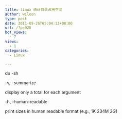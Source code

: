 ```yaml
---
title: linux 统计目录占用空间
author: wiloon
type: post
date: 2011-09-26T05:04:13+00:00
url: /?p=928
bot_views:
  - 7
views:
  - 1
categories:
  - Linux

---
```

du -sh
  
-s, &#8211;summarize
                
display only a total for each argument
  
-h, &#8211;human-readable
                
print sizes in human readable format (e.g., 1K 234M 2G)